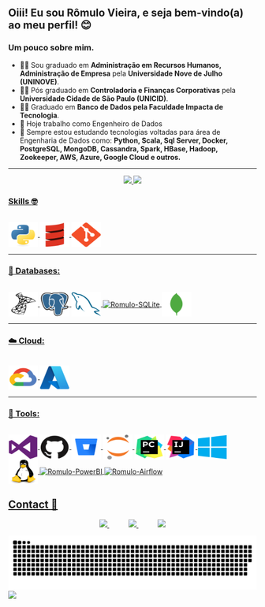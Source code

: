 ## Oiii! Eu sou Rômulo Vieira, e seja bem-vindo(a) ao meu perfil! 😊

### Um pouco sobre mim.

- 👨‍🎓 Sou graduado em **Administração em Recursos Humanos, Administração de Empresa** pela **Universidade Nove de Julho (UNINOVE)**.
- 👨‍🎓 Pós graduado em **Controladoria e Finanças Corporativas** pela **Universidade Cidade de São Paulo (UNICID)**.
- 👨‍🎓 Graduado em **Banco de Dados pela Faculdade Impacta de Tecnologia**.
- 🔭 Hoje trabalho como Engenheiro de Dados
- 🎯 Sempre estou estudando tecnologias voltadas para área de Engenharia de Dados como: **Python, Scala, Sql Server, Docker, PostgreSQL, MongoDB, Cassandra, Spark, HBase, Hadoop, Zookeeper, AWS, Azure, Google Cloud e outros.**

<hr>

<div align="center">
  <a href="https://github.com/romulovieira777">
  <img height="180em" src="https://github-readme-stats.vercel.app/api?username=romulovieira777&show_icons=true&theme=react&include_all_commits=true&count_private=true"/>
  <img height="180em" src="https://github-readme-stats.vercel.app/api/top-langs/?username=romulovieira777&layout=compact&langs_count=7&theme=react"/>
</div>
 
 ### Skills :nerd_face:
 <div style="display: inline_block"><br>  
  <img align="center" alt="Romulo-Python"30" height="50" width="60" src="https://raw.githubusercontent.com/devicons/devicon/master/icons/python/python-original.svg">
  <img align="center" alt="Romulo-Scala" height="50" width="60" src="https://raw.githubusercontent.com/devicons/devicon/master/icons/scala/scala-original.svg"> 
  <img align="center" alt="Romulo-Git" height="50" width="60" src="https://raw.githubusercontent.com/devicons/devicon/master/icons/git/git-original.svg"> 
</div>
<hr>
  
  ### 🎲 Databases:
   <div style="display: inline_block"><br>    
  <img align="center" alt="Romulo-Microsoft-SQL-Server" height="50" width="60" src="https://raw.githubusercontent.com/devicons/devicon/master/icons/microsoftsqlserver/microsoftsqlserver-plain.svg">
  <img align="center" alt="Romulo-Postgresql" height="50" width="60" src="https://raw.githubusercontent.com/devicons/devicon/master/icons/postgresql/postgresql-original.svg">
  <img align="center" alt="Romulo-MySQL" height="50" width="60" src="https://raw.githubusercontent.com/devicons/devicon/master/icons/mysql/mysql-original.svg">
  <img align="center" alt="Romulo-SQLite" height="50" width="60" src="https://cdn.jsdelivr.net/gh/devicons/devicon/icons/sqlite/sqlite-original.svg">
  <img align="center" alt="Romulo-MongoDB" height="50" width="60" src="https://raw.githubusercontent.com/devicons/devicon/master/icons/mongodb/mongodb-plain.svg">
</div>
<hr>

### ☁️ Cloud:
<div style="display: inline_block"><br>  
   <img align="center" alt="Romulo-GCP" height="50" width="60" src="https://raw.githubusercontent.com/devicons/devicon/master/icons/googlecloud/googlecloud-original.svg">
   <img align="center" alt="Romulo-Azure" height="50" width="60" src="https://raw.githubusercontent.com/devicons/devicon/master/icons/azure/azure-original.svg">
</div>
<hr>

### 🧰 Tools:
<div style="display: inline_block"><br>  
  <img align="center" alt="Romulo-Visual"30" height="50" width="60" src="https://raw.githubusercontent.com/devicons/devicon/master/icons/visualstudio/visualstudio-plain.svg">
  <img align="center" alt="Romulo-GitHub" height="50" width="60" src="https://raw.githubusercontent.com/devicons/devicon/master/icons/github/github-original.svg">  
  <img align="center" alt="Romulo-Bitbucket"30" height="50" width="60" src="https://raw.githubusercontent.com/devicons/devicon/master/icons/bitbucket/bitbucket-original.svg">
  <img align="center" alt="Romulo-Jupyter"30" height="50" width="60" src="https://raw.githubusercontent.com/devicons/devicon/master/icons/jupyter/jupyter-original.svg">
  <img align="center" alt="Romulo-Pycharm"30" height="50" width="60" src="https://raw.githubusercontent.com/devicons/devicon/master/icons/pycharm/pycharm-original.svg">
  <img align="center" alt="Romulo-Intellij"30" height="50" width="60" src="https://raw.githubusercontent.com/devicons/devicon/master/icons/intellij/intellij-original.svg">
  <img align="center" alt="Romulo-Windows" height="50" width="60" src="https://raw.githubusercontent.com/devicons/devicon/master/icons/windows8/windows8-original.svg">
  <img align="center" alt="Romulo-Linux" height="50" width="60" src="https://raw.githubusercontent.com/devicons/devicon/master/icons/linux/linux-original.svg">
  <img align="center" alt="Romulo-PowerBI" height="50" width="60" src="https://img.icons8.com/color/48/000000/power-bi.png">
  <img align="center" alt="Romulo-Airflow" height="50" width="60" src="https://avatars.githubusercontent.com/u/33643075?s=280&v=4">
</div>  

##

## Contact :iphone:
  
<p align="center">
    <a href="https://github.com/romulovieira777">
        <img  src="https://img.shields.io/badge/github-%23100000.svg?&style=for-the-badge&logo=github&logoColor=white&link=mailto:https://github.com/romulovieira777">
    </a>
    &nbsp;&nbsp;&nbsp;&nbsp;&nbsp;&nbsp;&nbsp;&nbsp;&nbsp;
    <a href="mailto:romulo.vieira777@gmail.com">
        <img src="https://img.shields.io/badge/gmail-D14836?&style=for-the-badge&logo=gmail&logoColor=white&link=mailto:romulo.vieira777@gmail.com">
    </a>
    &nbsp;&nbsp;&nbsp;&nbsp;&nbsp;&nbsp;&nbsp;&nbsp;&nbsp;
    <a href="https://www.linkedin.com/in/r%C3%B4mulo-vieira-7789dds77">
        <img src="https://img.shields.io/badge/linkedin-%230077B5.svg?&style=for-the-badge&logo=linkedin&logoColor=white&link=mailto:https://www.linkedin.com/in/r%C3%B4mulo-vieira-7789dds77/">
    </a>
</p>

![Snake animation](https://github.com/romulovieira777/romulovieira777/blob/output/github-contribution-grid-snake.svg)
![](https://komarev.com/ghpvc/?username=your-romulovieira777)
